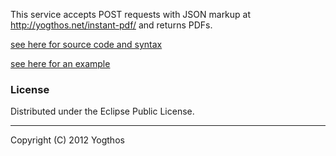 This service accepts POST requests with JSON markup at http://yogthos.net/instant-pdf/ and returns PDFs.
 
[see here for source code and syntax](https://github.com/yogthos/instant-pdf)

[see here for an example](/instant-pdf//example.json)

### License

Distributed under the Eclipse Public License.

***
Copyright (C) 2012 Yogthos

